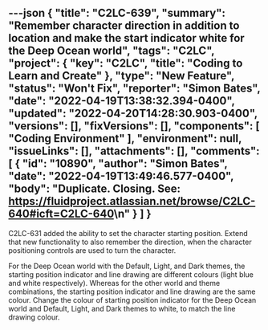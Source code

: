 ---json
{
  "title": "C2LC-639",
  "summary": "Remember character direction in addition to location and make the start indicator white for the Deep Ocean world",
  "tags": "C2LC",
  "project": {
    "key": "C2LC",
    "title": "Coding to Learn and Create"
  },
  "type": "New Feature",
  "status": "Won't Fix",
  "reporter": "Simon Bates",
  "date": "2022-04-19T13:38:32.394-0400",
  "updated": "2022-04-20T14:28:30.903-0400",
  "versions": [],
  "fixVersions": [],
  "components": [
    "Coding Environment"
  ],
  "environment": null,
  "issueLinks": [],
  "attachments": [],
  "comments": [
    {
      "id": "10890",
      "author": "Simon Bates",
      "date": "2022-04-19T13:49:46.577-0400",
      "body": "Duplicate. Closing. See: <https://fluidproject.atlassian.net/browse/C2LC-640#icft=C2LC-640>\n"
    }
  ]
}
---
C2LC-631 added the ability to set the character starting position. Extend that new functionality to also remember the direction, when the character positioning controls are used to turn the character.

For the Deep Ocean world with the Default, Light, and Dark themes, the starting position indicator and line drawing are different colours (light blue and white respectively). Whereas for the other world and theme combinations, the starting position indicator and line drawing are the same colour. Change the colour of starting position indicator for the Deep Ocean world and Default, Light, and Dark themes to white, to match the line drawing colour.

        